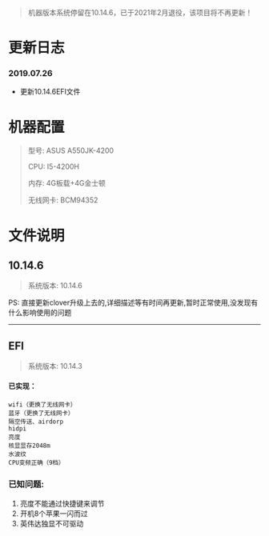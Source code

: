 > 机器版本系统停留在10.14.6，已于2021年2月退役，该项目将不再更新！

# 更新日志 

### 2019.07.26 

- 更新10.14.6EFI文件 


# 机器配置
> 型号: ASUS A550JK-4200 
> 
> CPU: I5-4200H 
> 
> 内存: 4G板载+4G金士顿 
> 
> 无线网卡: BCM94352 

# 文件说明

## 10.14.6 

> 系统版本: 10.14.6

PS: 直接更新clover升级上去的,详细描述等有时间再更新,暂时正常使用,没发现有什么影响使用的问题

--- 

## EFI

> 系统版本: 10.14.3 

#### 已实现：
	wifi（更换了无线网卡）
	蓝牙（更换了无线网卡）
	隔空传送、airdorp
	hidpi
	亮度
	核显显存2048m
	水波纹
	CPU变频正确（9档）

### 已知问题:
1. 亮度不能通过快捷键来调节 
2. 开机8个苹果一闪而过 
3. 英伟达独显不可驱动 
